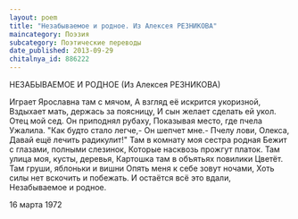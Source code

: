 ```yaml
---
layout: poem
title: "Незабываемое и родное. Из Алексея РЕЗНИКОВА"
maincategory: Поэзия
subcategory: Поэтические переводы
date_published: 2013-09-29
chitalnya_id: 886222
---
```




НЕЗАБЫВАЕМОЕ И РОДНОЕ
(Из Алексея РЕЗНИКОВА)

Играет Ярославна там с мячом,
А взгляд её искрится укоризной,
Вздыхает мать, держась за поясницу,
И сын желает сделать ей укол.
Отец мой сед. Он приподнял рубаху,
Показывая место, где пчела
Ужалила. "Как будто стало легче,-
Он шепчет мне.- Пчелу лови, Олекса,
Давай ещё лечить радикулит!"
Там в комнату моя сестра родная
Бежит с глазами, полными слезинок,
Которые насквозь прожгут платок.
Там улица моя, кусты, деревья,
Картошка там в объятьях повилики
Цветёт. Там груши, яблоньки и вишни
Опять меня к себе зовут ночами,
Хоть силы нет вскочить и побежать.
И остаётся всё это вдали,
Незабываемое и родное.

16 марта 1972 






